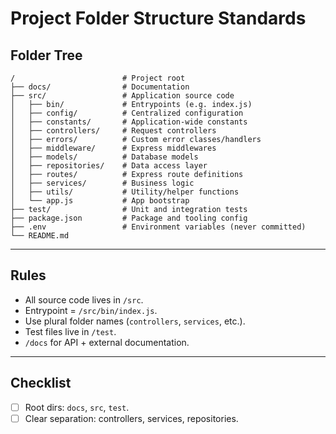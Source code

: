 # Project Folder Structure Standards

## Folder Tree

```text
/                        # Project root
├── docs/                # Documentation
├── src/                 # Application source code
│   ├── bin/             # Entrypoints (e.g. index.js)
│   ├── config/          # Centralized configuration
│   ├── constants/       # Application-wide constants
│   ├── controllers/     # Request controllers
│   ├── errors/          # Custom error classes/handlers
│   ├── middleware/      # Express middlewares
│   ├── models/          # Database models
│   ├── repositories/    # Data access layer
│   ├── routes/          # Express route definitions
│   ├── services/        # Business logic
│   ├── utils/           # Utility/helper functions
│   └── app.js           # App bootstrap
├── test/                # Unit and integration tests
├── package.json         # Package and tooling config
├── .env                 # Environment variables (never committed)
└── README.md
```

---

## Rules
- All source code lives in `/src`.  
- Entrypoint = `/src/bin/index.js`.  
- Use plural folder names (`controllers`, `services`, etc.).  
- Test files live in `/test`.  
- `/docs` for API + external documentation.  

---

## Checklist
- [ ] Root dirs: `docs`, `src`, `test`.  
- [ ] Clear separation: controllers, services, repositories.  
